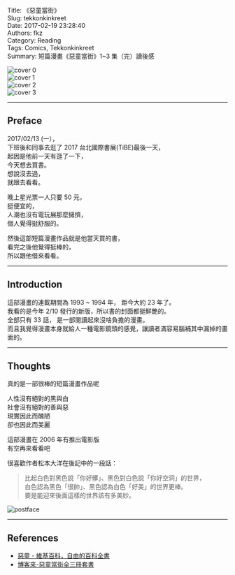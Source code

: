 Title: 《惡童當街》  
Slug: tekkonkinkreet  
Date: 2017-02-19 23:28:40  
Authors: fkz  
Category: Reading  
Tags: Comics, Tekkonkinkreet  
Summary: 短篇漫畫《惡童當街》1~3 集（完）讀後感  
  
  
![cover 0](/files/tekkonkinkreet/cover-0.jpg)  
![cover 1](/files/tekkonkinkreet/cover-1.jpg)  
![cover 2](/files/tekkonkinkreet/cover-2.jpg)  
![cover 3](/files/tekkonkinkreet/cover-3.jpg)  
  
---  
  
## Preface  
  
2017/02/13 (一），  
下班後和同事去逛了 2017 台北國際書展(TiBE)最後一天，  
起因是他前一天有逛了一下，  
今天想去買書。  
想說沒去過，  
就跟去看看。  
  
晚上星光票一人只要 50 元，  
挺便宜的，  
人潮也沒有電玩展那麼擁擠，  
個人覺得挺舒服的。  
  
然後這部短篇漫畫作品就是他當天買的書，  
看完之後他覺得挺棒的，  
所以跟他借來看看。  
  
---  
  
## Introduction  
  
這部漫畫的連載期間為 1993 ~ 1994 年， 距今大約 23 年了。  
我看的是今年 2/10 發行的新版，所以書的封面都挺鮮艷的。  
全部只有 33 話， 是一部閱讀起來沒啥負擔的漫畫。  
而且我覺得漫畫本身就給人一種電影鏡頭的感覺，讓讀者滿容易腦補其中漏掉的畫面的。  
  
---  
  
## Thoughts  
  
真的是一部很棒的短篇漫畫作品呢  
  
人性沒有絕對的黑與白  
社會沒有絕對的善與惡  
現實因此而醜陋  
卻也因此而美麗  
  
這部漫畫在 2006 年有推出電影版  
有空再來看看吧  
  
很喜歡作者松本大洋在後記中的一段話：  
  
> 比起白色對黑色說「你好髒」、黑色對白色說「你好空洞」的世界，  
> 白色認為黑色「很帥」、黑色認為白色「好美」的世界更棒。  
> 要是能迎來後面這樣的世界該有多美妙。  
  
![postface](/files/tekkonkinkreet/postface.jpg)  
  
---  
  
## References  
  
+ [惡童 - 維基百科，自由的百科全書](https://zh.wikipedia.org/zh-tw/%E6%83%A1%E7%AB%A5)  
+ [博客來-惡童當街全三冊套書](http://www.books.com.tw/products/0010741698)  
